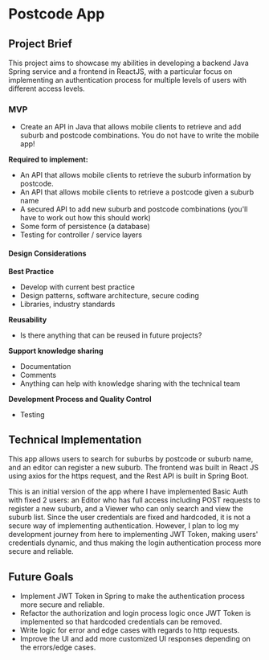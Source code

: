 # Postcode App

## Project Brief

This project aims to showcase my abilities in developing a backend Java Spring service and a frontend in ReactJS, with a particular focus on implementing an authentication process for multiple levels of users with different access levels.

### MVP

- Create an API in Java that allows mobile clients to retrieve and add suburb and postcode combinations. You do not have to write the mobile app!

**Required to implement:**

- An API that allows mobile clients to retrieve the suburb information by postcode.
- An API that allows mobile clients to retrieve a postcode given a suburb name
- A secured API to add new suburb and postcode combinations (you'll have to work out how this should work)
- Some form of persistence (a database)
- Testing for controller / service layers

#### Design Considerations

**Best Practice**

- Develop with current best practice
- Design patterns, software architecture, secure coding
- Libraries, industry standards

**Reusability**

- Is there anything that can be reused in future projects?

**Support knowledge sharing**

- Documentation
- Comments
- Anything can help with knowledge sharing with the technical team

**Development Process and Quality Control**

- Testing

## Technical Implementation

This app allows users to search for suburbs by postcode or suburb name, and an editor can register a new suburb. The frontend was built in React JS using axios for the https request, and the Rest API is built in Spring Boot.

This is an initial version of the app where I have implemented Basic Auth with fixed 2 users: an Editor who has full access including POST requests to register a new suburb, and a Viewer who can only search and view the suburb list. Since the user credentials are fixed and hardcoded, it is not a secure way of implementing authentication. However, I plan to log my development journey from here to implementing JWT Token, making users' credentials dynamic, and thus making the login authentication process more secure and reliable.

## Future Goals

- Implement JWT Token in Spring to make the authentication process more secure and reliable.
- Refactor the authorization and login process logic once JWT Token is implemented so that hardcoded credentials can be removed.
- Write logic for error and edge cases with regards to http requests.
- Improve the UI and add more customized UI responses depending on the errors/edge cases.
